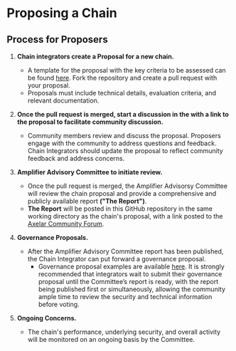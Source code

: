 # Proposing a Chain

## Process for Proposers

1. **Chain integrators create a Proposal for a new chain.**
    - A template for the proposal with the key criteria to be assessed can be found [here](https://github.com/axelarnetwork/amplifier-advisory-committee/blob/feat/setup/src/chains/_TEMPLATE/PROPOSAL.md). Fork the repository and create a pull request with your proposal.
    - Proposals must include technical details, evaluation criteria, and relevant documentation.

2. **Once the pull request is merged, start a discussion in the  with a link to the proposal to facilitate community discussion.**
    - Community members review and discuss the proposal. Proposers engage with the community to address questions and feedback. Chain Integrators should update the proposal to reflect community feedback and address concerns.

3. **Amplifier Advisory Committee to initiate review.**
    - Once the pull request is merged, the Amplifier Advisorsy Committee will review the chain proposal and provide a comprehensive and publicly available report **("The Report")**.
    - **The Report** will be posted in this GitHub repository in the same working directory as the chain's proposal, with a link posted to the [Axelar Community Forum](https://community.axelar.network/).
 
4. **Governance Proposals.**
    - After the Amplifier Advisory Committee report has been published, the Chain Integrator can put forward a governance proposal.
        - Governance proposal examples are available [here](https://docs.axelar.dev/dev/amplifier/chain-integration/governance-proposals/). It is strongly recommended that integrators wait to submit their governance proposal until the Committee’s report is ready, with the report being published first or simultaneously, allowing the community ample time to review the security and technical information before voting. 

5. **Ongoing Concerns.**
    - The chain's performance, underlying security, and overall activity will be monitored on an ongoing basis by the Committee.
